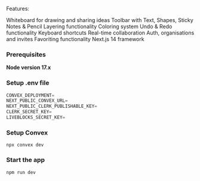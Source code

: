 

Features:

Whiteboard for drawing and sharing ideas
Toolbar with Text, Shapes, Sticky Notes & Pencil
Layering functionality
Coloring system
Undo & Redo functionality
Keyboard shortcuts
Real-time collaboration 
Auth, organisations and invites 
Favoriting functionality
Next.js 14 framework


### Prerequisites

**Node version 17.x**


### Setup .env file


```js
CONVEX_DEPLOYMENT=
NEXT_PUBLIC_CONVEX_URL=
NEXT_PUBLIC_CLERK_PUBLISHABLE_KEY=
CLERK_SECRET_KEY=
LIVEBLOCKS_SECRET_KEY=
```

### Setup Convex

```shell
npx convex dev

```

### Start the app

```shell
npm run dev
```
